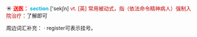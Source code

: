 ☀ <font color="red">**送医：**</font>
<font color="sky blue">**section**</font> ['sekʃn] 
<font color="#c00000">vt. [英] 常用被动式，指（依法命令精神病人）强制入院治疗：</font>了解即可

周边词汇补充：
· register可表示挂号。

